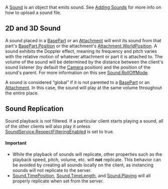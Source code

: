 A [Sound](https://developer.roblox.com/en-us/api-reference/class/Sound) is an object that emits sound. See [Adding Sounds](https://developer.roblox.com/en-us/articles/adding-sounds) for more info on how to upload a sound file.

2D and 3D Sound
---------------

A sound placed in a [BasePart](https://developer.roblox.com/en-us/api-reference/class/BasePart) or an [Attachment](https://developer.roblox.com/en-us/api-reference/class/Attachment) will emit its sound from that part's [BasePart.Position](https://developer.roblox.com/en-us/api-reference/property/BasePart/Position) or the attachment's [Attachment.WorldPosition](https://developer.roblox.com/en-us/api-reference/property/Attachment/WorldPosition). A sound exhibits the Doppler effect, meaning its frequency and pitch varies with the relative motion of whatever attachment or part it is attached to. The volume of the sound will be determined by the distance between the client's sound listener (by default the [Camera](https://developer.roblox.com/en-us/api-reference/class/Camera) position) and the position of the sound's parent. For more information on this see [Sound.RollOffMode](https://developer.roblox.com/en-us/api-reference/property/Sound/RollOffMode).

A sound is considered “global” if it is not parented to a [BasePart](https://developer.roblox.com/en-us/api-reference/class/BasePart) or an [Attachment](https://developer.roblox.com/en-us/api-reference/class/Attachment). In this case, the sound will play at the same volume throughout the entire place.

Sound Replication
-----------------

Sound playback is not filtered. If a particular client starts playing a sound, all of the other clients will also play it unless [SoundService.RespectFilteringEnabled](https://developer.roblox.com/en-us/api-reference/property/SoundService/RespectFilteringEnabled) is set to true.

#### Important

*   While the playback of sounds will replicate, other properties such as the playback speed, pitch, volume, etc. will **not** replicate. This behavior can be avoided by creating all sounds locally on the client, as instancing sounds will not replicate to the server.
*   [Sound.TimePosition](https://developer.roblox.com/en-us/api-reference/property/Sound/TimePosition), [Sound.TimeLength](https://developer.roblox.com/en-us/api-reference/property/Sound/TimeLength), and [Sound.Playing](https://developer.roblox.com/en-us/api-reference/property/Sound/Playing) will all properly replicate when set from the server.